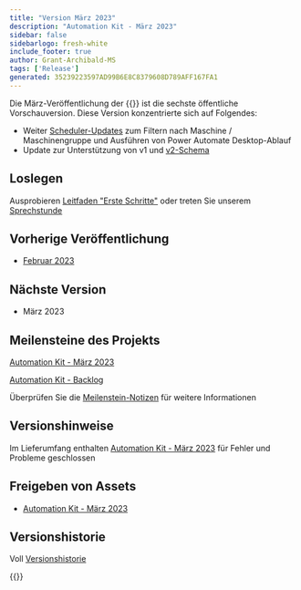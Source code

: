 ```yaml
---
title: "Version März 2023"
description: "Automation Kit - März 2023"
sidebar: false
sidebarlogo: fresh-white
include_footer: true
author: Grant-Archibald-MS
tags: ['Release']
generated: 35239223597AD99B6E8C8379608D789AFF167FA1
---
```


Die März-Veröffentlichung der {{<product-name>}} ist die sechste öffentliche Vorschauversion. Diese Version konzentrierte sich auf Folgendes:

- Weiter [Scheduler-Updates](/de/features/scheduler) zum Filtern nach Maschine / Maschinengruppe und Ausführen von Power Automate Desktop-Ablauf
- Update zur Unterstützung von v1 und [v2-Schema](https://learn.microsoft.com/power-automate/desktop-flows/schema)

## Loslegen

Ausprobieren [Leitfaden "Erste Schritte"](/de/get-started) oder treten Sie unserem [Sprechstunde](/de/office-hours)

## Vorherige Veröffentlichung

- [Februar 2023](/de/releases/february-2023)

## Nächste Version

- März 2023

## Meilensteine des Projekts

[Automation Kit - März 2023](https://github.com/orgs/microsoft/projects/486/views/10)

[Automation Kit - Backlog](https://github.com/orgs/microsoft/projects/486/views/1)

Überprüfen Sie die [Meilenstein-Notizen](/de/releases/milestones) für weitere Informationen

## Versionshinweise

Im Lieferumfang enthalten [Automation Kit - März 2023](https://github.com/microsoft/powercat-automation-kit/releases/tag/AutomationKit-March2023) für Fehler und Probleme geschlossen

## Freigeben von Assets

- [Automation Kit - März 2023](https://github.com/microsoft/powercat-automation-kit/releases/tag/AutomationKit-March2023)

## Versionshistorie

Voll [Versionshistorie](/de/releases)

{{<questions name="/content/de/releases/march-2023.json" completed="Vielen Dank für Ihr Feedback" showNavigationButtons="false" locale="de">}}
